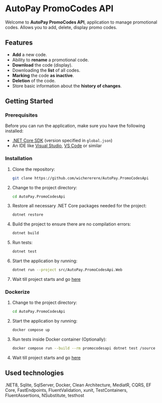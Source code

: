 # AutoPay PromoCodes API

Welcome to **AutoPay PromoCodes API**, application to manage promotional codes. Allows you to add, delete, display promo codes.
## Features

- **Add** a new code.
- Ability to **rename** a promotional code.
- **Download** the code (display).
- Downloading the **list** of all codes.
- **Marking** the code **as inactive**.
- **Deletion** of the code.
- Store basic information about the **history of changes**.

## Getting Started

### Prerequisites

Before you can run the application, make sure you have the following installed:
- [.NET Core SDK](https://dotnet.microsoft.com/download) (version specified in `global.json`)
- An IDE like [Visual Studio](https://visualstudio.microsoft.com/), [VS Code](https://code.visualstudio.com/) or similar

### Installation

1. Clone the repository:
   ```bash
   git clone https://github.com/wichererere/AutoPay.PromoCodesApi
2. Change to the project directory:
   ```bash
   cd AutoPay.PromoCodesApi
3. Restore all necessary .NET Core packages needed for the project:
   ```bash
   dotnet restore
4. Build the project to ensure there are no compilation errors:
   ```bash
   dotnet build

5. Run tests:
   ```bash
   dotnet test

6. Start the application by running:
   ```bash
   dotnet run --project src/AutoPay.PromoCodesApi.Web

7. Wait till project starts and go [here](http://localhost:57679/swagger)

### Dockerize

1. Change to the project directory:
   ```bash
   cd AutoPay.PromoCodesApi

2. Start the application by running:
   ```bash
   docker compose up
   
3. Run tests inside Docker container (Optionally):
    ```bash
    docker compose run --build --rm promocodesapi dotnet test /source
   
4. Wait till project starts and go [here](http://localhost:50000/swagger)



   
## Used technologies
.NET8, Sqlite, SqlServer, Docker, Clean Architecture, MediatR, CQRS, EF Core, FastEndpoints, FluentValidation, xunit, TestContainers, FluentAssertions, NSubstitute, testhost
